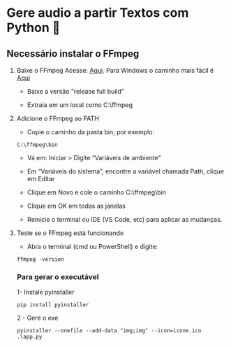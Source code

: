 # Gere audio a partir Textos com Python :rocket:

## Necessário instalar o FFmpeg
1. Baixe o FFmpeg Acesse: [Aqui](https://ffmpeg.org/download.html). Para Windows o caminho mais fácil é [Aqui](https://www.gyan.dev/ffmpeg/builds/)

    - Baixe a versão "release full build"  

    - Extraia em um local como C:\ffmpeg

2.  Adicione o FFmpeg ao PATH
    - Copie o caminho da pasta bin, por exemplo:
    ```
    C:\ffmpeg\bin
    ```

    - Vá em: Iniciar > Digite “Variáveis de ambiente”

    - Em “Variáveis do sistema”, encontre a variável chamada Path, clique em Editar

    - Clique em Novo e cole o caminho C:\ffmpeg\bin

    - Clique em OK em todas as janelas

    - Reinicie o terminal ou IDE (VS Code, etc) para aplicar as mudanças.
3. Teste se o FFmpeg está funcionando
    - Abra o terminal (cmd ou PowerShell) e digite:
    ```
    ffmpeg -version
    ```


    ### Para gerar o executável 
    1- Instale pyinstaller

    ```
    pip install pyinstaller
    ```
    2 - Gere o exe

    ```
    pyinstaller --onefile --add-data "img;img" --icon=icone.ico .\app.py
    ```